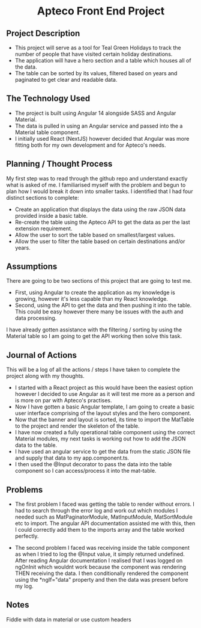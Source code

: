 <h1 align="center">Apteco Front End Project</h1>

## Project Description

- This project will serve as a tool for Teal Green Holidays to track the number of people that have visited certain holiday destinations.
- The application will have a hero section and a table which houses all of the data.
- The table can be sorted by its values, filtered based on years and paginated to get clear and readable data.

## The Technology Used

- The project is built using Angular 14 alongside SASS and Angular Material.
- The data is pulled in using an Angular service and passed into the a Material table component.
- I initially used React (NextJS) however decided that Angular was more fitting both for my own development and for Apteco's needs.

## Planning / Thought Process

My first step was to read through the github repo and understand exactly what is asked of me.
I familiarised myself with the problem and begun to plan how I would break it down into smaller tasks.
I identified that I had four distinct sections to complete:

- Create an application that displays the data using the raw JSON data provided inside a basic table.
- Re-create the table using the Apteco API to get the data as per the last extension requirement.
- Allow the user to sort the table based on smallest/largest values.
- Allow the user to filter the table based on certain destinations and/or years.

## Assumptions

There are going to be two sections of this project that are going to test me.

- First, using Angular to create the application as my knowledge is growing, however it's less capable than my React knowledge.
- Second, using the API to get the data and then pushing it into the table. This could be easy however there many be issues with the auth and data processing.

I have already gotten assistance with the filtering / sorting by using the Material table so I am going to get the API working then solve this task.

## Journal of Actions

This will be a log of all the actions / steps I have taken to complete the project along with my thoughts.

- I started with a React project as this would have been the easiest option however I decided to use Angular as it will test me more as a person and is more on par with Apteco's practises.
- Now I have gotten a basic Angular template, I am going to create a basic user interface comprising of the layout styles and the hero component.
- Now that the banner and layout is sorted, its time to import the MatTable to the project and render the skeleton of the table.
- I have now created a fully operational table component using the correct Material modules, my next tasks is working out how to add the JSON data to the table.
- I have used an angular service to get the data from the static JSON file and supply that data to my app.component.ts.
- I then used the @Input decorator to pass the data into the table component so I can access/process it into the mat-table.

## Problems

- The first problem I faced was getting the table to render without errors. I had to search through the error log and work out which modules I needed such as MatPaginatorModule, MatInputModule, MatSortModule etc to import. The angular API documentation assisted me with this, then I could correctly add them to the imports array and the table worked perfectly.

- The second problem I faced was receiving inside the table component as when I tried to log the @Input value, it simply returned undefined. After reading Angular documentation I realised that I was logged on ngOnInit which wouldnt work because the component was rendering THEN receiving the data. I then conditionally rendered the component using the \*ngIf="data" property and then the data was present before my log.

## Notes

Fiddle with data in material or use custom headers
